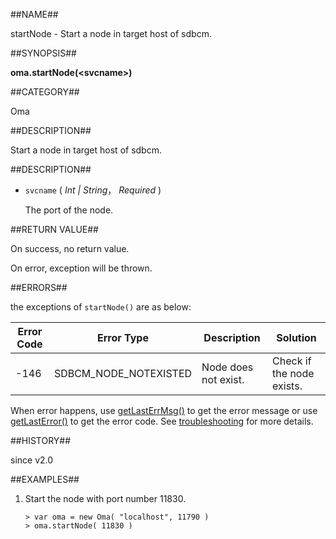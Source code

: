 
##NAME##

startNode - Start a node in target host of sdbcm.

##SYNOPSIS##

**oma.startNode(\<svcname\>)**

##CATEGORY##

Oma

##DESCRIPTION##

Start a node in target host of sdbcm.

##DESCRIPTION##

* `svcname` ( *Int | String*， *Required* )

	The port of the node.

##RETURN VALUE##

On success, no return value.

On error, exception will be thrown.

##ERRORS##

the exceptions of `startNode()` are as below:

| Error Code | Error Type | Description | Solution |
| ------ | --- | ------------ | ----------- |
| -146 | SDBCM_NODE_NOTEXISTED | Node does not exist. | Check if the node exists. |

When error happens, use [getLastErrMsg()](manual/Manual/Sequoiadb_Command/Global/getLastErrMsg.md)
to get the error message or use [getLastError()](manual/Manual/Sequoiadb_Command/Global/getLastError.md)
to get the error code. See [troubleshooting](manual/FAQ/faq_sdb.md) for
more details.

##HISTORY##

since v2.0

##EXAMPLES##

1. Start the node with port number 11830. 

	```lang-javascript
	> var oma = new Oma( "localhost", 11790 )
	> oma.startNode( 11830 )
 	```